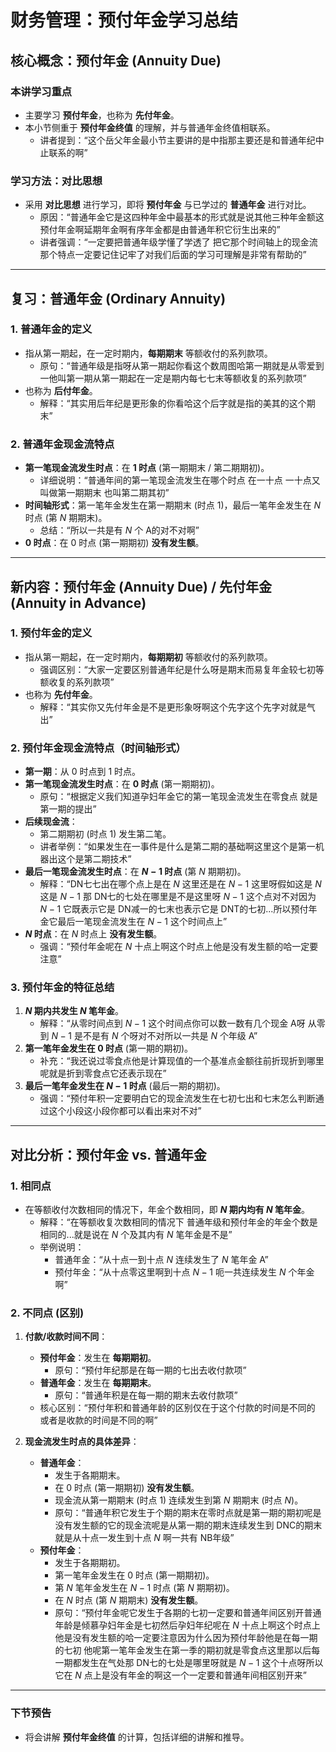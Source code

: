 # 财务管理：预付年金学习总结

## 核心概念：预付年金 (Annuity Due)

### 本讲学习重点
- 主要学习 **预付年金**，也称为 **先付年金**。
- 本小节侧重于 **预付年金终值** 的理解，并与普通年金终值相联系。
    - 讲者提到：“这个岳父年金最小节主要讲的是中指那主要还是和普通年纪中止联系的啊”

### 学习方法：对比思想
- 采用 **对比思想** 进行学习，即将 **预付年金** 与已学过的 **普通年金** 进行对比。
    - 原因：“普通年金它是这四种年金中最基本的形式就是说其他三种年金额这预付年金啊延期年金啊有序年金都是由普通年积它衍生出来的”
    - 讲者强调：“一定要把普通年级学懂了学透了 把它那个时间轴上的现金流那个特点一定要记住记牢了对我们后面的学习可理解是非常有帮助的”

---

## 复习：普通年金 (Ordinary Annuity)

### 1. 普通年金的定义
- 指从第一期起，在一定时期内，**每期期末** 等额收付的系列款项。
    - 原句：“普通年级是指呀从第一期起你看这个数周图哈第一期就是从零爱到一他叫第一期从第一期起在一定是期内每七七末等额收复的系列款项”
- 也称为 **后付年金**。
    - 解释：“其实用后年纪是更形象的你看哈这个后字就是指的美其的这个期末”

### 2. 普通年金现金流特点
- **第一笔现金流发生时点**：在 **$1$ 时点** (第一期期末 / 第二期期初)。
    - 详细说明：“普通年间的第一笔现金流发生在哪个时点 在一十点 一十点又叫做第一期期末 也叫第二期其初”
- **时间轴形式**：第一笔年金发生在第一期期末 (时点 $1$)，最后一笔年金发生在 $N$ 时点 (第 $N$ 期期末)。
    - 总结：“所以一共是有 $N$ 个 A的对不对啊”
- **$0$ 时点**：在 $0$ 时点 (第一期期初) **没有发生额**。

---

## 新内容：预付年金 (Annuity Due) / 先付年金 (Annuity in Advance)

### 1. 预付年金的定义
- 指从第一期起，在一定时期内，**每期期初** 等额收付的系列款项。
    - 强调区别：“大家一定要区别普通年纪是什么呀是期末而易复年金较七初等额收复的系列款项”
- 也称为 **先付年金**。
    - 解释：“其实你又先付年金是不是更形象呀啊这个先字这个先字对就是气出”

### 2. 预付年金现金流特点（时间轴形式）
- **第一期**：从 $0$ 时点到 $1$ 时点。
- **第一笔现金流发生时点**：在 **$0$ 时点** (第一期期初)。
    - 原句：“根据定义我们知道孕妇年金它的第一笔现金流发生在零食点 就是第一期的提出”
- **后续现金流**：
    - 第二期期初 (时点 $1$) 发生第二笔。
    - 讲者举例：“如果发生在一事件是什么是第二期的基础啊这里这个是第一机器出这个是第二期技术”
- **最后一笔现金流发生时点**：在 **$N-1$ 时点** (第 $N$ 期期初)。
    - 解释：“DN七七出在哪个点上是在 $N$ 这里还是在 $N-1$ 这里呀假如这是 $N$ 这是 $N-1$ 那 DN七的七处在哪里是不是这里呀 $N-1$ 这个点对不对因为 $N-1$ 它既表示它是 DN减一的七末也表示它是 DNT的七初...所以预付年金它最后一笔现金流发生在 $N-1$ 这个时间点上”
- **$N$ 时点**：在 $N$ 时点上 **没有发生额**。
    - 强调：“预付年金呢在 $N$ 十点上啊这个时点上他是没有发生额的哈一定要注意”

### 3. 预付年金的特征总结
1.  **$N$ 期内共发生 $N$ 笔年金**。
    - 解释：“从零时间点到 $N-1$ 这个时间点你可以数一数有几个现金 A呀 从零到 $N-1$ 是不是有 $N$ 个呀对不对所以一共是 $N$ 个年级 A”
2.  **第一笔年金发生在 $0$ 时点** (第一期的期初)。
    - 补充：“我还说过零食点他是计算现值的一个基准点金额往前折现折到哪里呢就是折到零食点它还表示现在”
3.  **最后一笔年金发生在 $N-1$ 时点** (最后一期的期初)。
    - 强调：“预付年积一定要明白它的现金流发生在七初七出和七末怎么判断通过这个小段这小段你都可以看出来对不对”

---

## 对比分析：预付年金 vs. 普通年金

### 1. 相同点
- 在等额收付次数相同的情况下，年金个数相同，即 **$N$ 期内均有 $N$ 笔年金**。
    - 解释：“在等额收复次数相同的情况下 普通年级和预付年金的年金个数是相同的...就是说在 $N$ 个及其内有 $N$ 笔年金是不是”
    - 举例说明：
        - 普通年金：“从十点一到十点 $N$ 连续发生了 $N$ 笔年金 A”
        - 预付年金：“从十点零这里啊到十点 $N-1$ 呃一共连续发生 $N$ 个年金啊”

### 2. 不同点 (区别)
1.  **付款/收款时间不同**：
    - **预付年金**：发生在 **每期期初**。
        - 原句：“预付年纪那是在每一期的七出去收付款项”
    - **普通年金**：发生在 **每期期末**。
        - 原句：“普通年积是在每一期的期末去收付款项”
    - 核心区别：“预付年积和普通年龄的区别仅在于这个付款的时间是不同的 或者是收款的时间是不同的啊”

2.  **现金流发生时点的具体差异**：
    - **普通年金**：
        - 发生于各期期末。
        - 在 $0$ 时点 (第一期期初) **没有发生额**。
        - 现金流从第一期期末 (时点 $1$) 连续发生到第 $N$ 期期末 (时点 $N$)。
        - 原句：“普通年积它发生于个期的期末在零时点就是第一期的期初呢是没有发生额的它的现金流呢是从第一期的期末连续发生到 DNC的期末就是从十点一发生到十点 $N$ 啊一共有 NB年级”
    - **预付年金**：
        - 发生于各期期初。
        - 第一笔年金发生在 $0$ 时点 (第一期期初)。
        - 第 $N$ 笔年金发生在 $N-1$ 时点 (第 $N$ 期期初)。
        - 在 $N$ 时点 (第 $N$ 期期末) **没有发生额**。
        - 原句：“预付年金呢它发生于各期的七初一定要和普通年间区别开普通年龄是倾慕孕妇年金是七初然后孕妇年纪呢在 $N$ 十点上啊这个时点上他是没有发生额的哈一定要注意因为什么因为预付年龄他是在每一期的七初 他呢第一笔年金发生在第一季的期初就是零食点这里那以后每一期都发生在气处那 DN七的七处是哪里呀就是 $N-1$ 这个十点呀所以它在 $N$ 点上是没有年金的啊这一个一定要和普通年间相区别开来”

---

### 下节预告
- 将会讲解 **预付年金终值** 的计算，包括详细的讲解和推导。